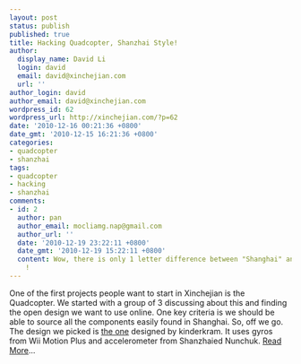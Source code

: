 ```yaml
---
layout: post
status: publish
published: true
title: Hacking Quadcopter, Shanzhai Style!
author:
  display_name: David Li
  login: david
  email: david@xinchejian.com
  url: ''
author_login: david
author_email: david@xinchejian.com
wordpress_id: 62
wordpress_url: http://xinchejian.com/?p=62
date: '2010-12-16 00:21:36 +0800'
date_gmt: '2010-12-15 16:21:36 +0800'
categories:
- quadcopter
- shanzhai
tags:
- quadcopter
- hacking
- shanzhai
comments:
- id: 2
  author: pan
  author_email: mocliamg.nap@gmail.com
  author_url: ''
  date: '2010-12-19 23:22:11 +0800'
  date_gmt: '2010-12-19 15:22:11 +0800'
  content: Wow, there is only 1 letter difference between "Shanghai" and "Shanzhai"
    !
---
```

<p>One of the first projects people want to start in Xinchejian is the Quadcopter. We started with a group of 3 discussing about this and finding the open design we want to use online. One key criteria is we should be able to source all the components easily found in Shanghai. So, off we go. The design we picked is <a href="http://www.rcgroups.com/forums/showthread.php?t=1332876">the one</a> designed by kinderkram. It uses gyros from Wii Motion Plus and accelerometer from Shanzhaied Nunchuk. <a title="Quadcopter" href="http://xinchejian.com/?page_id=71">Read More</a>...</p>
